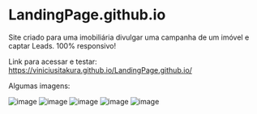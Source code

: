 # LandingPage.github.io
Site criado para uma imobiliária divulgar uma campanha de um imóvel e captar Leads. 100% responsivo!

Link para acessar e testar:
https://viniciusitakura.github.io/LandingPage.github.io/

Algumas imagens:

![image](https://github.com/ViniciusItakura/LandingPage.github.io/assets/76711375/44e8b7ad-3a39-491d-87f2-b7e49ae9786d)
![image](https://github.com/ViniciusItakura/LandingPage.github.io/assets/76711375/3171bdf7-15bb-4359-8566-34515da4894d)
![image](https://github.com/ViniciusItakura/LandingPage.github.io/assets/76711375/b6df1c75-5265-4b82-963c-4fc860119ff0)
![image](https://github.com/ViniciusItakura/LandingPage.github.io/assets/76711375/bed8a435-42ee-4eb9-ad34-1711b2aead44)
![image](https://github.com/ViniciusItakura/LandingPage.github.io/assets/76711375/f5d3d911-6ca3-47bc-ac53-6b7c5136b5e1)
